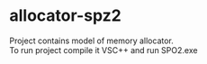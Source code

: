 # allocator-spz2
Project contains model of memory allocator.<br>
To run project compile it VSC++ and run SPO2.exe
